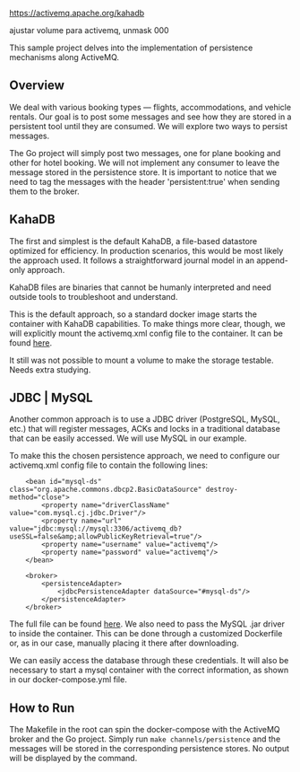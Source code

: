 https://activemq.apache.org/kahadb

ajustar volume para activemq, unmask 000

This sample project delves into the implementation of persistence mechanisms along ActiveMQ.

## Overview
We deal with various booking types — flights, accommodations, and vehicle rentals. Our goal is to
post some messages and see how they are stored in a persistent tool until they are consumed. We will
explore two ways to persist messages.

The Go project will simply post two messages, one for plane booking and other for hotel booking. We
will not implement any consumer to leave the message stored in the persistence store. It is important
to notice that we need to tag the messages with the header 'persistent:true' when sending them to the
broker.

## KahaDB
The first and simplest is the default KahaDB, a file-based datastore optimized for efficiency. In
production scenarios, this would be most likely the approach used. It follows a straightforward
journal model in an append-only approach.

KahaDB files are binaries that cannot be humanly interpreted and need outside tools to troubleshoot
and understand.

This is the default approach, so a standard docker image starts the container with KahaDB capabilities.
To make things more clear, though, we will explicitly mount the activemq.xml config file to the container.
It can be found [here](../../../resources/channels/persistence/persistent-activemq-kaha-db.xml).

It still was not possible to mount a volume to make the storage testable. Needs extra studying.

## JDBC | MySQL
Another common approach is to use a JDBC driver (PostgreSQL, MySQL, etc.) that will register messages,
ACKs and locks in a traditional database that can be easily accessed. We will use MySQL in our example.

To make this the chosen persistence approach, we need to configure our activemq.xml config file to
contain the following lines:
```
    <bean id="mysql-ds" class="org.apache.commons.dbcp2.BasicDataSource" destroy-method="close">
        <property name="driverClassName" value="com.mysql.cj.jdbc.Driver"/>
        <property name="url" value="jdbc:mysql://mysql:3306/activemq_db?useSSL=false&amp;allowPublicKeyRetrieval=true"/>
        <property name="username" value="activemq"/>
        <property name="password" value="activemq"/>
    </bean>

    <broker>
        <persistenceAdapter>
            <jdbcPersistenceAdapter dataSource="#mysql-ds"/>
        </persistenceAdapter>
    </broker>
```
The full file can be found [here](../../../resources/channels/persistence/persistent-activemq-mysql.xml).
We also need to pass the MySQL .jar driver to inside the container. This can be done through a customized
Dockerfile or, as in our case, manually placing it there after downloading.

We can easily access the database through these credentials. It will also be necessary to start a mysql
container with the correct information, as shown in our docker-compose.yml file.

## How to Run
The Makefile in the root can spin the docker-compose with the ActiveMQ broker and the Go project.
Simply run `make channels/persistence` and the messages will be stored in the corresponding persistence
stores. No output will be displayed by the command.
